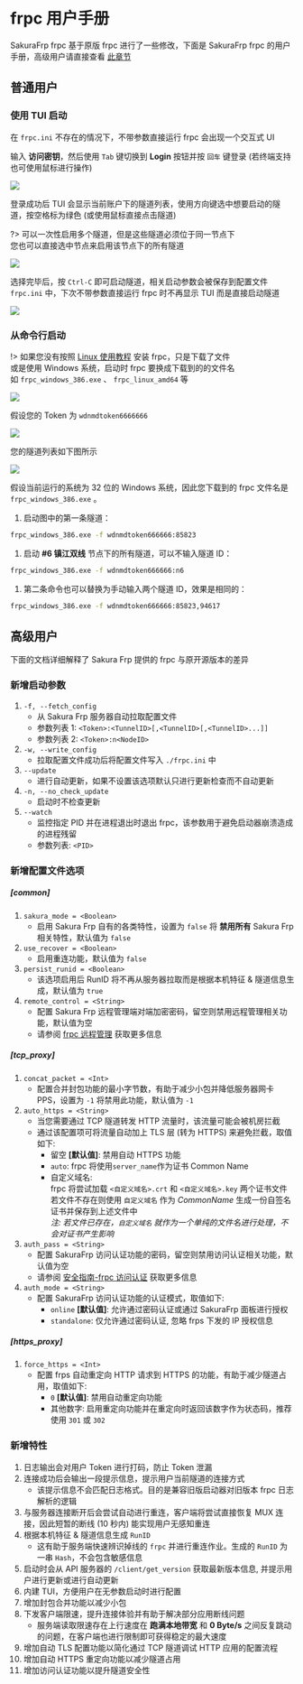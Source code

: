 # frpc 用户手册

SakuraFrp frpc 基于原版 frpc 进行了一些修改，下面是 SakuraFrp frpc 的用户手册，高级用户请直接查看 [此章节](#高级用户)

## 普通用户

### 使用 TUI 启动

在 `frpc.ini` 不存在的情况下，不带参数直接运行 frpc 会出现一个交互式 UI

输入 **访问密钥**，然后使用 `Tab` 键切换到 **Login** 按钮并按 `回车` 键登录 (若终端支持也可使用鼠标进行操作)

![](_images/tui-0.png)

登录成功后 TUI 会显示当前账户下的隧道列表，使用方向键选中想要启动的隧道，按空格标为绿色 (或使用鼠标直接点击隧道)

?> 可以一次性启用多个隧道，但是这些隧道必须位于同一节点下  
您也可以直接选中节点来启用该节点下的所有隧道

![](_images/tui-1.png)

选择完毕后，按 `Ctrl-C` 即可启动隧道，相关启动参数会被保存到配置文件 `frpc.ini` 中，下次不带参数直接运行 frpc 时不再显示 TUI 而是直接启动隧道

![](_images/tui-2.png)

### 从命令行启动

!> 如果您没有按照 [Linux 使用教程](/frpc/usage/linux) 安装 frpc，只是下载了文件    
或是使用 Windows 系统，启动时 frpc 要换成下载到的的文件名  
如 `frpc_windows_386.exe` 、 `frpc_linux_amd64` 等

![](_images/manual-0.png)

假设您的 Token 为 `wdnmdtoken6666666`

![](_images/manual-1.png)

您的隧道列表如下图所示

![](_images/manual-2.png)

假设当前运行的系统为 32 位的 Windows 系统，因此您下载到的 frpc 文件名是 `frpc_windows_386.exe` 。

1. 启动图中的第一条隧道：
```cmd
frpc_windows_386.exe -f wdnmdtoken666666:85823
```

1. 启动 **#6 镇江双线** 节点下的所有隧道，可以不输入隧道 ID：
```cmd
frpc_windows_386.exe -f wdnmdtoken666666:n6
```

1. 第二条命令也可以替换为手动输入两个隧道 ID，效果是相同的：
```cmd
frpc_windows_386.exe -f wdnmdtoken666666:85823,94617
```

## 高级用户

下面的文档详细解释了 Sakura Frp 提供的 frpc 与原开源版本的差异

### 新增启动参数

1. `-f, --fetch_config`
   - 从 Sakura Frp 服务器自动拉取配置文件
   - 参数列表 1: `<Token>:<TunnelID>[,<TunnelID>[,<TunnelID>...]]`
   - 参数列表 2: `<Token>:n<NodeID>`
1. `-w, --write_config`
   - 拉取配置文件成功后将配置文件写入 `./frpc.ini` 中
1. `--update`
   - 进行自动更新，如果不设置该选项默认只进行更新检查而不自动更新
1. `-n, --no_check_update`
   - 启动时不检查更新
1. `--watch`
   - 监控指定 PID 并在进程退出时退出 frpc，该参数用于避免启动器崩溃造成的进程残留
   - 参数列表: `<PID>`

### 新增配置文件选项

##### [common]
1. `sakura_mode = <Boolean>`
   - 启用 Sakura Frp 自有的各类特性，设置为 `false` 将 **禁用所有** Sakura Frp 相关特性，默认值为 `false` 
1. `use_recover = <Boolean>`
   - 启用重连功能，默认值为 `false`
1. `persist_runid = <Boolean>`
   - 该选项启用后 RunID 将不再从服务器拉取而是根据本机特征 & 隧道信息生成，默认值为 `true`
1. `remote_control = <String>`
   - 配置 Sakura Frp 远程管理端对端加密密码，留空则禁用远程管理相关功能，默认值为空
   - 请参阅 [frpc 远程管理](/frpc/remote) 获取更多信息

##### [tcp_proxy]
1. `concat_packet = <Int>`
   - 配置合并封包功能的最小字节数，有助于减少小包并降低服务器网卡 PPS，设置为 `-1` 将禁用此功能，默认值为 `-1`
1. `auto_https = <String>`
   - 当您需要通过 TCP 隧道转发 HTTP 流量时，该流量可能会被机房拦截
   - 通过该配置项可将流量自动加上 TLS 层 (转为 HTTPS) 来避免拦截，取值如下:
     - 留空 **[默认值]**: 禁用自动 HTTPS 功能
     - `auto`: frpc 将使用`server_name`作为证书 Common Name
     - 自定义域名:  
       frpc 将尝试加载 `<自定义域名>.crt` 和 `<自定义域名>.key` 两个证书文件  
       若文件不存在则使用 `自定义域名` 作为 *CommonName* 生成一份自签名证书并保存到上述文件中  
       *注: 若文件已存在，`自定义域名` 就作为一个单纯的文件名进行处理，不会对证书产生影响*
1. `auth_pass = <String>`
   - 配置 SakuraFrp 访问认证功能的密码，留空则禁用访问认证相关功能，默认值为空
   - 请参阅 [安全指南-frpc 访问认证](/bestpractice/security#frpc-访问认证) 获取更多信息
1. `auth_mode = <String>`
   - 配置 SakuraFrp 访问认证功能的认证模式，取值如下:
     - `online` **[默认值]**: 允许通过密码认证或通过 SakuraFrp 面板进行授权
     - `standalone`: 仅允许通过密码认证, 忽略 frps 下发的 IP 授权信息

##### [https_proxy]
1. `force_https = <Int>`
   - 配置 frps 自动重定向 HTTP 请求到 HTTPS 的功能，有助于减少隧道占用，取值如下:
     - `0` **[默认值]**: 禁用自动重定向功能
     - 其他数字: 启用重定向功能并在重定向时返回该数字作为状态码，推荐使用 `301` 或 `302`

### 新增特性

1. 日志输出会对用户 Token 进行打码，防止 Token 泄漏
1. 连接成功后会输出一段提示信息，提示用户当前隧道的连接方式
   - 该提示信息不会匹配日志格式。目的是兼容旧版启动器对旧版本 frpc 日志解析的逻辑
1. 与服务器连接断开后会尝试自动进行重连，客户端将尝试直接恢复 MUX 连接，因此短暂的断线 (10 秒内) 能实现用户无感知重连
1. 根据本机特征 & 隧道信息生成 `RunID`
   - 这有助于服务端快速辨识掉线的 `frpc` 并进行重连作业。生成的 `RunID` 为一串 `Hash`，不会包含敏感信息
1. 启动时会从 API 服务器的 `/client/get_version` 获取最新版本信息, 并提示用户进行更新或进行自动更新
1. 内建 TUI，方便用户在无参数启动时进行配置
1. 增加封包合并功能以减少小包
1. 下发客户端限速，提升连接体验并有助于解决部分应用断线问题
   - 服务端读取限速存在上行速度在 **跑满本地带宽** 和 **0 Byte/s** 之间反复跳动的问题，在客户端也进行限制即可获得稳定的最大速度
1. 增加自动 TLS 配置功能以简化通过 TCP 隧道调试 HTTP 应用的配置流程
1. 增加自动 HTTPS 重定向功能以减少隧道占用
1. 增加访问认证功能以提升隧道安全性
